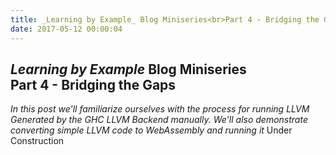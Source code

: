 ```yaml
---
title: _Learning by Example_ Blog Miniseries<br>Part 4 - Bridging the Gaps
date: 2017-05-12 00:00:04
---
```

## _Learning by Example_ Blog Miniseries<br>Part 4 - Bridging the Gaps
_In this post we'll familiarize ourselves with the process for running LLVM Generated by the GHC LLVM Backend manually. We'll also demonstrate converting simple LLVM code to WebAssembly and running it_
Under Construction
